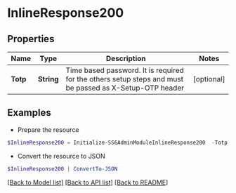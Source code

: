 # InlineResponse200
## Properties

Name | Type | Description | Notes
------------ | ------------- | ------------- | -------------
**Totp** | **String** | Time based password. It is required for the others setup steps and must be passed as X-Setup-OTP header | [optional] 

## Examples

- Prepare the resource
```powershell
$InlineResponse200 = Initialize-SS6AdminModuleInlineResponse200  -Totp null
```

- Convert the resource to JSON
```powershell
$InlineResponse200 | ConvertTo-JSON
```

[[Back to Model list]](../README.md#documentation-for-models) [[Back to API list]](../README.md#documentation-for-api-endpoints) [[Back to README]](../README.md)

